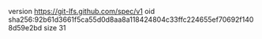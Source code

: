 version https://git-lfs.github.com/spec/v1
oid sha256:92b61d3661f5ca55d0d8aa8a118424804c33ffc224655ef70692f1408d59e2bd
size 31
